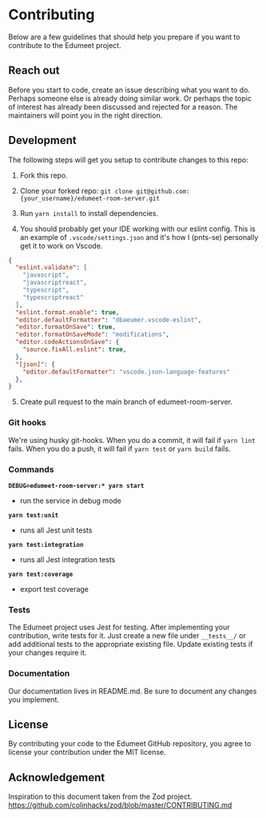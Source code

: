 # Contributing
Below are a few guidelines that should help you prepare if you want to contribute to the Edumeet project.

## Reach out

Before you start to code, create an issue describing what you want to do. Perhaps someone else is already doing similar work. Or perhaps the topic of interest has already been discussed and rejected for a reason. The maintainers will point you in the right direction.

## Development

The following steps will get you setup to contribute changes to this repo:

1. Fork this repo.

2. Clone your forked repo: `git clone git@github.com:{your_username}/edumeet-room-server.git`

3. Run `yarn install` to install dependencies.

4. You should probably get your IDE working with our eslint config. This is an example of `.vscode/settings.json` and it's how I (pnts-se) personally get it to work on Vscode.

```json
{
  "eslint.validate": [
    "javascript",
    "javascriptreact",
    "typescript",
    "typescriptreact"
  ],
  "eslint.format.enable": true,
  "editor.defaultFormatter": "dbaeumer.vscode-eslint",
  "editor.formatOnSave": true,
  "editor.formatOnSaveMode": "modifications",
  "editor.codeActionsOnSave": {
    "source.fixAll.eslint": true,
  },
  "[json]": {
    "editor.defaultFormatter": "vscode.json-language-features"
  },
}
```
5. Create pull request to the main branch of edumeet-room-server.
### Git hooks
We're using husky git-hooks. When you do a commit, it will fail if `yarn lint` fails. When you do a push, it will fail if `yarn test` or `yarn build` fails.

### Commands
**`DEBUG=edumeet-room-server:* yarn start`**

- run the service in debug mode

**`yarn test:unit`**

- runs all Jest unit tests

**`yarn test:integration`**

- runs all Jest integration tests

**`yarn test:coverage`**

- export test coverage

### Tests

The Edumeet project uses Jest for testing. After implementing your contribution, write tests for it. Just create a new file under `__tests__/` or add additional tests to the appropriate existing file. Update existing tests if your changes require it.

### Documentation

Our documentation lives in README.md. Be sure to document any changes you implement.

## License

By contributing your code to the Edumeet GitHub repository, you agree to
license your contribution under the MIT license.

## Acknowledgement

Inspiration to this document taken from the Zod project.
https://github.com/colinhacks/zod/blob/master/CONTRIBUTING.md
